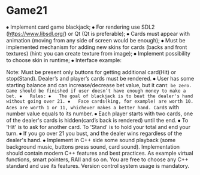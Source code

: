 # Game21
⦁	Implement card game blackjack;
⦁	For rendering use SDL2 (https://www.libsdl.org/) or Qt (Qt is preferable);
⦁	Cards must appear with animation (moving from any side of screen would be enough);
⦁	Must be implemented mechanism for adding new skins for cards (backs and front textures) (hint: you can create texture from image);
⦁	Implement possibility to choose skin in runtime;
⦁	Interface example:
 

Note: Must be present only buttons for getting additional card(Hit) or stop(Stand). Dealer’s and player’s cards must be rendered.
⦁	User has some starting balance and can increase/decrease bet value, but it can`t be zero. Game should be finished if user doesn’t have enough money to make a bet.
⦁	Rules:
⦁	The goal of blackjack is to beat the dealer's hand without going over 21.
⦁	Face cards(king, for example) are worth 10. Aces are worth 1 or 11, whichever makes a better hand. Card`s with number value equals to its number.
⦁	Each player starts with two cards, one of the dealer's cards is hidden(card’s back is rendered) until the end.
⦁	To 'Hit' is to ask for another card. To 'Stand' is to hold your total and end your turn.
⦁	If you go over 21 you bust, and the dealer wins regardless of the dealer's hand.
⦁	Implement in C++ side some sound playback (some background music, buttons press sound, card sound).
Implementation should contain modern C++ features and best practices. As example virtual functions, smart pointers, RAII and so on. You are free to choose any C++ standard and use its features. 
Version control system usage is mandatory. 
